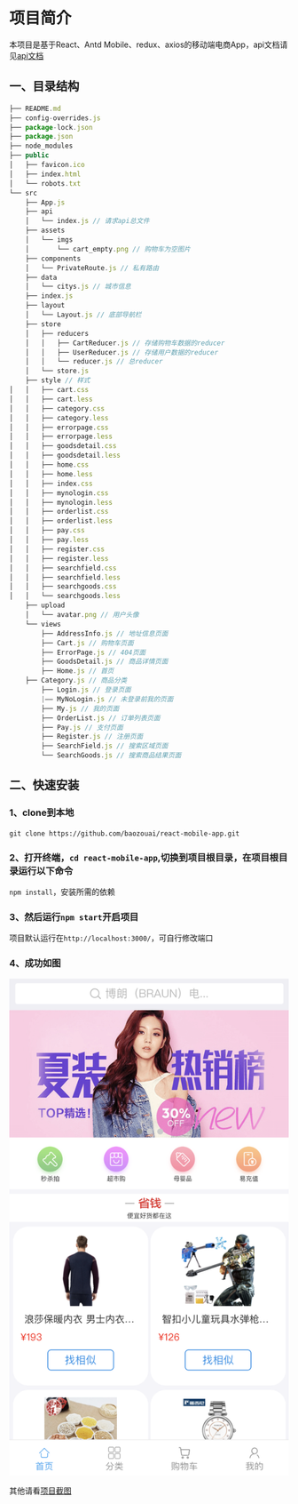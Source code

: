 # 项目简介

本项目是基于React、Antd Mobile、redux、axios的移动端电商App，api文档请见[api文档](./接口文档/api.md)

## 一、目录结构

```js
├── README.md
├── config-overrides.js
├── package-lock.json
├── package.json
├── node_modules
├── public
│   ├── favicon.ico
│   ├── index.html
│   └── robots.txt
└── src
    ├── App.js
    ├── api
    │   └── index.js // 请求api总文件
    ├── assets
    │   └── imgs
    │       └── cart_empty.png // 购物车为空图片
    ├── components
    │   └── PrivateRoute.js // 私有路由
    ├── data
    │   └── citys.js // 城市信息
    ├── index.js
    ├── layout
    │   └── Layout.js // 底部导航栏
    ├── store
    │   ├── reducers
    │   │   ├── CartReducer.js // 存储购物车数据的reducer
    │   │   ├── UserReducer.js // 存储用户数据的reducer
    │   │   └── reducer.js // 总reducer
    │   └── store.js
    ├── style // 样式
│   │   ├── cart.css
│   │   ├── cart.less
│   │   ├── category.css
│   │   ├── category.less
│   │   ├── errorpage.css
│   │   ├── errorpage.less
│   │   ├── goodsdetail.css
│   │   ├── goodsdetail.less
│   │   ├── home.css
│   │   ├── home.less
│   │   ├── index.css
│   │   ├── mynologin.css
│   │   ├── mynologin.less
│   │   ├── orderlist.css
│   │   ├── orderlist.less
│   │   ├── pay.css
│   │   ├── pay.less
│   │   ├── register.css
│   │   ├── register.less
│   │   ├── searchfield.css
│   │   ├── searchfield.less
│   │   ├── searchgoods.css
│   │   └── searchgoods.less
    ├── upload
    │   └── avatar.png // 用户头像
    └── views
        ├── AddressInfo.js // 地址信息页面
        ├── Cart.js // 购物车页面
        ├── ErrorPage.js // 404页面
        ├── GoodsDetail.js // 商品详情页面
        ├── Home.js // 首页
	├── Category.js // 商品分类
        ├── Login.js // 登录页面
        |—— MyNoLogin.js // 未登录前我的页面
        ├── My.js // 我的页面
        ├── OrderList.js // 订单列表页面
        ├── Pay.js // 支付页面
        ├── Register.js // 注册页面
        ├── SearchField.js // 搜索区域页面
        └── SearchGoods.js // 搜索商品结果页面
```

## 二、快速安装

### 1、clone到本地

`git clone https://github.com/baozouai/react-mobile-app.git`

### 2、打开终端，`cd react-mobile-app`,切换到项目根目录，在项目根目录运行以下命令

`npm install`，安装所需的依赖

### 3、然后运行`npm start`开启项目

项目默认运行在`http://localhost:3000/`，可自行修改端口

### 4、成功如图

![首页](./项目截图/首页页面.png)

其他请看[项目截图](./项目截图)
